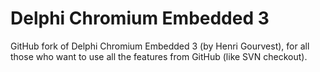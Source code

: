 Delphi Chromium Embedded 3
==========================

GitHub fork of Delphi Chromium Embedded 3 (by Henri Gourvest), for all those who want to use all the features from GitHub (like SVN checkout).
